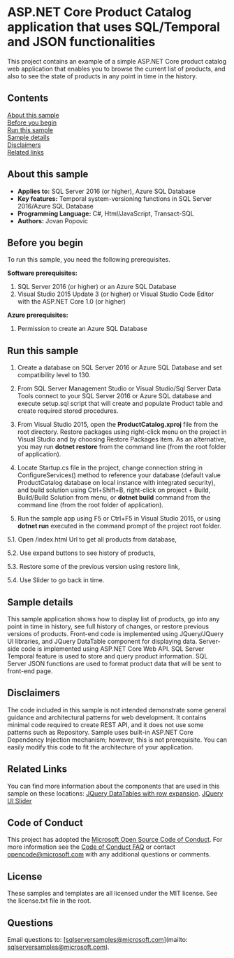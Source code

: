 # ASP.NET Core Product Catalog application that uses SQL/Temporal and JSON functionalities 

This project contains an example of a simple ASP.NET Core product catalog web application that enables you to browse the current list of products, and also to see the state of products in any point in time in the history.

## Contents

[About this sample](#about-this-sample)<br/>
[Before you begin](#before-you-begin)<br/>
[Run this sample](#run-this-sample)<br/>
[Sample details](#sample-details)<br/>
[Disclaimers](#disclaimers)<br/>
[Related links](#related-links)<br/>

<a name=about-this-sample></a>

## About this sample

- **Applies to:** SQL Server 2016 (or higher), Azure SQL Database
- **Key features:** Temporal system-versioning functions in SQL Server 2016/Azure SQL Database
- **Programming Language:** C#, Html/JavaScript, Transact-SQL
- **Authors:** Jovan Popovic

<a name=before-you-begin></a>

## Before you begin

To run this sample, you need the following prerequisites.

**Software prerequisites:**

1. SQL Server 2016 (or higher) or an Azure SQL Database
2. Visual Studio 2015 Update 3 (or higher) or Visual Studio Code Editor with the ASP.NET Core 1.0 (or higher)

**Azure prerequisites:**

1. Permission to create an Azure SQL Database

<a name=run-this-sample></a>

## Run this sample

1. Create a database on SQL Server 2016 or Azure SQL Database and set compatibility level to 130.

2. From SQL Server Management Studio or Visual Studio/Sql Server Data Tools connect to your SQL Server 2016 or Azure SQL database and execute setup.sql script that will create and populate Product table and create required stored procedures.

3. From Visual Studio 2015, open the **ProductCatalog.xproj** file from the root directory. Restore packages using right-click menu on the project in Visual Studio and by choosing Restore Packages item. As an alternative, you may run **dotnet restore** from the command line (from the root folder of application).

4. Locate Startup.cs file in the project, change connection string in ConfigureServices() method to reference your database (default value ProductCatalog database on local instance with integrated security), and build solution using Ctrl+Shift+B, right-click on project + Build, Build/Build Solution from menu, or **dotnet build** command from the command line (from the root folder of application).

5. Run the sample app using F5 or Ctrl+F5 in Visual Studio 2015, or using **dotnet run** executed in the command prompt of the project root folder.  

5.1. Open /index.html Url to get all products from database,

5.2. Use expand buttons to see history of products,

5.3. Restore some of the previous version using restore link,

5.4. Use Slider to go back in time.

<a name=sample-details></a>

## Sample details

This sample application shows how to display list of products, go into any point in time in history, see full history of changes, or restore previous versions of products.
Front-end code is implemented using JQuery/JQuery UI libraries, and JQuery DataTable component for displaying data.
Server-side code is implemented using ASP.NET Core Web API.
SQL Server Temporal feature is used to store and query product information. SQL Server JSON functions are used to format product data that will be sent to front-end page.

<a name=disclaimers></a>

## Disclaimers
The code included in this sample is not intended demonstrate some general guidance and architectural patterns for web development. It contains minimal code required to create REST API, and it does not use some patterns such as Repository. Sample uses built-in ASP.NET Core Dependency Injection mechanism; however, this is not prerequisite.
You can easily modify this code to fit the architecture of your application.

<a name=related-links></a>

## Related Links

You can find more information about the components that are used in this sample on these locations: 
[JQuery DataTables with row expansion](https://datatables.net/examples/api/row_details.html).
[JQuery UI Slider](https://jqueryui.com/slider/)

## Code of Conduct
This project has adopted the [Microsoft Open Source Code of Conduct](https://opensource.microsoft.com/codeofconduct/). For more information see the [Code of Conduct FAQ](https://opensource.microsoft.com/codeofconduct/faq/) or contact [opencode@microsoft.com](mailto:opencode@microsoft.com) with any additional questions or comments.

## License
These samples and templates are all licensed under the MIT license. See the license.txt file in the root.

## Questions
Email questions to: [sqlserversamples@microsoft.com](mailto: sqlserversamples@microsoft.com).